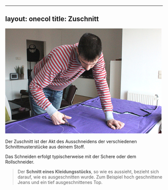 ***

layout: onecol
title: Zuschnitt
----------------

![Ich, wie ich ein paar T-Shirts ausschneide](cutting.jpg)

Der Zuschnitt ist der Akt des Ausschneidens der verschiedenen Schnittmusterstücke aus deinem Stoff.

Das Schneiden erfolgt typischerweise mit der Schere oder dem Rollschneider.

> Der **Schnitt eines Kleidungsstücks**, so wie es aussieht, bezieht sich darauf, wie es ausgeschnitten wurde. Zum Beispiel hoch geschnittene Jeans und ein tief ausgeschnittenes Top.
